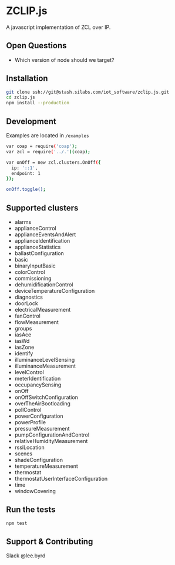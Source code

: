 # ZCLIP.js

A javascript implementation of ZCL over IP.

## Open Questions

- Which version of node should we target?

## Installation

```sh
git clone ssh://git@stash.silabs.com/iot_software/zclip.js.git
cd zclip.js
npm install --production
```

## Development

Examples are located in `/examples`

```sh
var coap = require('coap');
var zcl = require('../.')(coap);

var onOff = new zcl.clusters.OnOff({
  ip: '::1',
  endpoint: 1
});

onOff.toggle();
```

## Supported clusters

- alarms
- applianceControl
- applianceEventsAndAlert
- applianceIdentification
- applianceStatistics
- ballastConfiguration
- basic
- binaryInputBasic
- colorControl
- commissioning
- dehumidificationControl
- deviceTemperatureConfiguration
- diagnostics
- doorLock
- electricalMeasurement
- fanControl
- flowMeasurement
- groups
- iasAce
- iasWd
- iasZone
- identify
- illuminanceLevelSensing
- illuminanceMeasurement
- levelControl
- meterIdentification
- occupancySensing
- onOff
- onOffSwitchConfiguration
- overTheAirBootloading
- pollControl
- powerConfiguration
- powerProfile
- pressureMeasurement
- pumpConfigurationAndControl
- relativeHumidityMeasurement
- rssiLocation
- scenes
- shadeConfiguration
- temperatureMeasurement
- thermostat
- thermostatUserInterfaceConfiguration
- time
- windowCovering

## Run the tests

```sh
npm test
```

## Support & Contributing

Slack @lee.byrd


